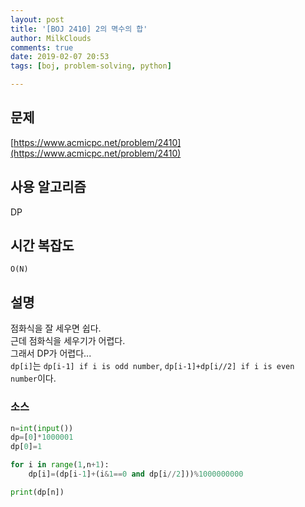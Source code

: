 ```yaml
---
layout: post
title: '[BOJ 2410] 2의 멱수의 합'
author: MilkClouds
comments: true
date: 2019-02-07 20:53
tags: [boj, problem-solving, python]

---
```


## 문제
[https://www.acmicpc.net/problem/2410](https://www.acmicpc.net/problem/2410)  


## 사용 알고리즘  
DP


## 시간 복잡도  
`O(N)`  


## 설명  
점화식을 잘 세우면 쉽다.  
근데 점화식을 세우기가 어렵다.  
그래서 DP가 어렵다...  
`dp[i]`는 `dp[i-1] if i is odd number`, `dp[i-1]+dp[i//2] if i is even number`이다.

### 소스  

```python
n=int(input())
dp=[0]*1000001
dp[0]=1

for i in range(1,n+1):
    dp[i]=(dp[i-1]+(i&1==0 and dp[i//2]))%1000000000

print(dp[n])
```